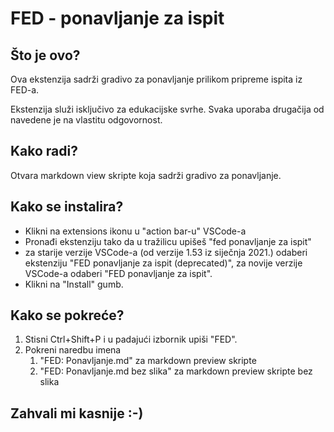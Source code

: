 # FED - ponavljanje za ispit

## Što je ovo?

Ova ekstenzija sadrži gradivo za ponavljanje prilikom pripreme ispita iz FED-a.

Ekstenzija služi isključivo za edukacijske svrhe. Svaka uporaba drugačija od navedene je na vlastitu odgovornost.

## Kako radi?

Otvara markdown view skripte koja sadrži gradivo za ponavljanje.

## Kako se instalira?

* Klikni na extensions ikonu u "action bar-u" VSCode-a
* Pronađi ekstenziju tako da u tražilicu upišeš "fed ponavljanje za ispit"
* za starije verzije VSCode-a (od verzije 1.53 iz siječnja 2021.) odaberi ekstenziju "FED ponavljanje za ispit (deprecated)", za novije verzije VSCode-a odaberi "FED ponavljanje za ispit".
* Klikni na "Install" gumb.

## Kako se pokreće?

1. Stisni Ctrl+Shift+P i u padajući izbornik upiši "FED".
2. Pokreni naredbu imena
   1. "FED: Ponavljanje.md" za markdown preview skripte
   2. "FED: Ponavljanje.md bez slika" za markdown preview skripte bez slika

## Zahvali mi kasnije :-)

